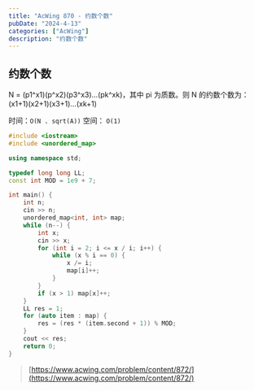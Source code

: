 ```yaml
---
title: "AcWing 870 - 约数个数"
pubDate: "2024-4-13"
categories: ["AcWing"]
description: "约数个数"
---
```


## 约数个数

N = (p1^x1)(p^x2)(p3^x3)…(pk^xk)，其中 pi 为质数。则 N 的约数个数为：(x1+1)(x2+1)(x3+1)…(xk+1)

时间：`O(N . sqrt(A))` 空间： `O(1)`

```c++
#include <iostream>
#include <unordered_map>

using namespace std;

typedef long long LL;
const int MOD = 1e9 + 7;

int main() {
    int n;
    cin >> n;
    unordered_map<int, int> map;
    while (n--) {
        int x;
        cin >> x;
        for (int i = 2; i <= x / i; i++) {
            while (x % i == 0) {
                x /= i;
                map[i]++;
            }
        }
        if (x > 1) map[x]++;
    }
    LL res = 1;
    for (auto item : map) {
        res = (res * (item.second + 1)) % MOD;
    }
    cout << res;
    return 0;
}
```

> [https://www.acwing.com/problem/content/872/](https://www.acwing.com/problem/content/872/)
